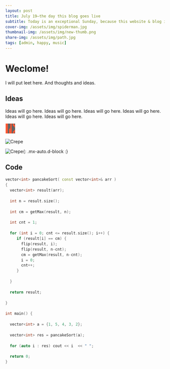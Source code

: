 ```yaml
---
layout: post
title: July 19—the day this blog goes live
subtitle: Today is an exceptional Sunday, because this website & blog is now live
cover-img: /assets/img/spiderman.jpg
thumbnail-img: /assets/img/new-thumb.png
share-img: /assets/img/path.jpg
tags: [admin, happy, music]
---
```


# Weclome! 
I will put leet here. And thoughts and ideas.

## Ideas
Ideas will go here.
Ideas will go here.
Ideas will go here.
Ideas will go here.
Ideas will go here.
Ideas will go here.



![Crepe](/_post_images/30362574.png)

![Crepe](https://s3-media3.fl.yelpcdn.com/bphoto/cQ1Yoa75m2yUFFbY2xwuqw/348s.jpg)

![Crepe](https://s3-media3.fl.yelpcdn.com/bphoto/cQ1Yoa75m2yUFFbY2xwuqw/348s.jpg){: .mx-auto.d-block :}

## Code 
```cpp
vector<int> pancakeSort( const vector<int>& arr ) 
{
  vector<int> result(arr);
  
  int n = result.size();
  
  int cm = getMax(result, n);
  
  int cnt = 1;
  
  for (int i = 0; cnt <= result.size(); i++) {
     if (result[i] == cm) {
       flip(result, i);
       flip(result, n-cnt);
       cm = getMax(result, n-cnt);
       i = 0;
       cnt++;
     }
      
  }
  
  return result;
  
}

int main() {
  
  vector<int> a = {1, 5, 4, 3, 2};
  
  vector<int> res = pancakeSort(a);
  
  for (auto i : res) cout << i  << " ";
  
  return 0;
}
```